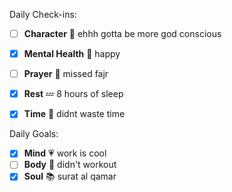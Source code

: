 Daily Check-ins:
- [ ] **Character** :tongue: ehhh gotta be more god conscious
- [x] **Mental Health** :thought_balloon: happy
- [ ] **Prayer** :pray: missed fajr
- [x] **Rest** :zzz: 8 hours of sleep
- [x] **Time** :iphone: didnt waste time



Daily Goals:
- [x] **Mind** :heartpulse: work is cool
- [ ] **Body** :dancer: didn't workout
- [x] **Soul** :books: surat al qamar
